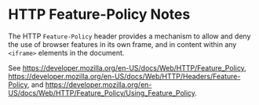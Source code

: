 # HTTP Feature-Policy Notes

The HTTP `Feature-Policy` header provides a mechanism to allow and deny the use of browser features in its own frame, and in content within any `<iframe>` elements in the document.

See https://developer.mozilla.org/en-US/docs/Web/HTTP/Feature_Policy, https://developer.mozilla.org/en-US/docs/Web/HTTP/Headers/Feature-Policy, and https://developer.mozilla.org/en-US/docs/Web/HTTP/Feature_Policy/Using_Feature_Policy.
